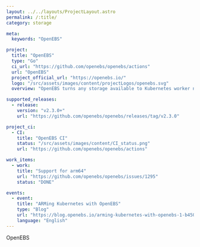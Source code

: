 ```yaml
---
layout: ../../layouts/ProjectLayout.astro
permalink: /:title/
category: storage

meta:
  keywords: "OpenEBS"

project:
  title: "OpenEBS"
  type: "Go"
  ci_url: "https://github.com/openebs/openebs/actions"
  url: "OpenEBS"
  project_official_url: "https://openebs.io/"
  logo: "/src/assets/images/content/projectLogos/openebs.svg"
  overview: "OpenEBS turns any storage available to Kubernetes worker nodes into Local or Distributed Kubernetes Persistent Volumes. OpenEBS helps Application and Platform teams easily deploy Kubernetes Stateful Workloads that require fast and highly durable, reliable and scalable Container Attached Storage."

supported_releases:
  - release:
    version: "v2.3.0+"
    url: "https://github.com/openebs/openebs/releases/tag/v2.3.0"

project_ci:
  - CI:
    title: "OpenEBS CI"
    status: "/src/assets/images/content/CI_status.png"
    url: "https://github.com/openebs/openebs/actions"

work_items:
  - work:
    title: "Support for arm64"
    url: "https://github.com/openebs/openebs/issues/1295"
    status: "DONE"

events:
  - event:
    title: "ARMing Kubernetes with OpenEBS"
    type: "Blog"
    url: "https://blog.openebs.io/arming-kubernetes-with-openebs-1-b450f41e0c1f"
    language: "English"
---
```


<p>OpenEBS</p>

